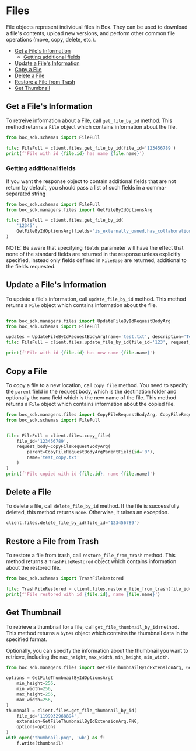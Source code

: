 # Files

File objects represent individual files in Box. They can be used to download a
file's contents, upload new versions, and perform other common file operations
(move, copy, delete, etc.).

<!-- START doctoc generated TOC please keep comment here to allow auto update -->
<!-- DON'T EDIT THIS SECTION, INSTEAD RE-RUN doctoc TO UPDATE -->

- [Get a File's Information](#get-a-files-information)
  - [Getting additional fields](#getting-additional-fields)
- [Update a File's Information](#update-a-files-information)
- [Copy a File](#copy-a-file)
- [Delete a File](#delete-a-file)
- [Restore a File from Trash](#restore-a-file-from-trash)
- [Get Thumbnail](#get-thumbnail)

<!-- END doctoc generated TOC please keep comment here to allow auto update -->

## Get a File's Information

To retreive information about a File, call `get_file_by_id` method. This method returns a `File` object which contains information about the file.

<!-- sample get_files_id -->

```python
from box_sdk.schemas import FileFull

file: FileFull = client.files.get_file_by_id(file_id='123456789')
print(f'File with id {file.id} has name {file.name}')
```

### Getting additional fields

If you want the response object to contain additional fields that are not return by default, you should pass a list of
such fields in a comma-separated string

```python
from box_sdk.schemas import FileFull
from box_sdk.managers.files import GetFileByIdOptionsArg

file: FileFull = client.files.get_file_by_id(
    '12345',
    GetFileByIdOptionsArg(fields='is_externally_owned,has_collaborations')
)
```

NOTE: Be aware that specifying `fields` parameter will have the effect that none of the standard fields
are returned in the response unless explicitly specified, instead only fields defined in `FileBase`
are returned, additional to the fields requested.

## Update a File's Information

To update a file's information, call `update_file_by_id` method. This method returns a `File` object which contains information about the file.

<!-- sample put_files_id -->

```python

from box_sdk.managers.files import UpdateFileByIdRequestBodyArg
from box_sdk.schemas import FileFull

updates = UpdateFileByIdRequestBodyArg(name='test.txt', description='Test file')
file: FileFull = client.files.update_file_by_id(file_id='123', request_body=updates)

print(f'File with id {file.id} has new name {file.name}')
```

## Copy a File

To copy a file to a new location, call `copy_file` method.
You need to specify the `parent` field in the request body, which is the destination folder and optionally the `name` field which is the new name of the file.
This method returns a `File` object which contains information about the copied file.

<!-- sample post_files_id_copy -->

```python
from box_sdk.managers.files import CopyFileRequestBodyArg, CopyFileRequestBodyArgParentField
from box_sdk.schemas import FileFull


file: FileFull = client.files.copy_file(
    file_id='123456789',
    request_body=CopyFileRequestBodyArg(
        parent=CopyFileRequestBodyArgParentField(id='0'),
        name='test_copy.txt'
    )
)
print(f'File copied with id {file.id}, name {file.name}')
```

## Delete a File

To delete a file, call `delete_file_by_id` method. If the file is successfully deleted, this method returns `None`. Otherwise, it raises an exception.

<!-- sample delete_files_id -->

```python
client.files.delete_file_by_id(file_id='123456789')
```

## Restore a File from Trash

To restore a file from trash, call `restore_file_from_trash` method.
This method returns a `TrashFileRestored` object which contains information about the restored file.

<!-- sample post_files_id -->

```python
from box_sdk.schemas import TrashFileRestored

file: TrashFileRestored = client.files.restore_file_from_trash(file_id='123456789')
print(f'File restored with id {file.id}, name {file.name}')
```

## Get Thumbnail

To retrieve a thumbnail for a file, call `get_file_thumbnail_by_id` method. This method returns a `bytes` object which contains the thumbnail data in the specified format.

Optionally, you can specify the information about the thumbnail you want to retrieve, including the `max_height`, `max_width`, `min_height`, `min_width`.

<!-- sample get_files_id_thumbnail_id -->

```python
from box_sdk.managers.files import GetFileThumbnailByIdExtensionArg, GetFileThumbnailByIdOptionsArg

options = GetFileThumbnailByIdOptionsArg(
    min_height=256,
    min_width=256,
    max_height=256,
    max_width=256,
)
thumbnail = client.files.get_file_thumbnail_by_id(
    file_id='1199932968894',
    extension=GetFileThumbnailByIdExtensionArg.PNG,
    options=options
)
with open('thumbnail.png', 'wb') as f:
    f.write(thumbnail)
```
